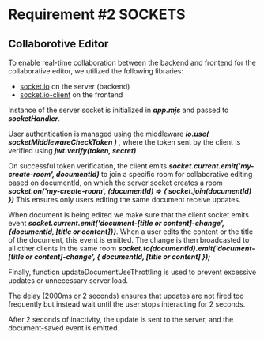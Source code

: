 # Requirement #2 **SOCKETS**

## Collaborotive Editor
To enable real-time collaboration between the backend and frontend for the collaborative editor, we utilized the following libraries:

- [socket.io](https://socket.io/docs) on the server (backend)
- [socket.io-client](https://socket.io/docs) on the frontend


Instance of the server socket is initialized in ***app.mjs*** and passed to ***socketHandler***.

User authentication is managed using the middleware  ***io.use( socketMiddlewareCheckToken )*** , where the token sent by the client is verified using ***jwt.verify(token, secret)***

On successful token verification, the client emits ***socket.current.emit('my-create-room', documentId)*** to join a specific room for collaborative editing based on documentId, on which the server socket creates a room
***socket.on('my-create-room', (documentId) => {
            socket.join(documentId)
        })*** This ensures only users editing the same document receive updates.

When document is being edited we make sure that the client socket emits event ***socket.current.emit('document-[title or content]-change', {documentId, [title or content]})***.
When a user edits the content or the title of the document, this event is emitted.
The change is then broadcasted to all other clients in the same room ***socket.to(documentId).emit('document-[title or content]-change', { documentId, [title or content] });***

Finally, function updateDocumentUseThrottling is used to prevent excessive updates or unnecessary server load.

The delay (2000ms or 2 seconds) ensures that updates are not fired too frequently but instead wait until the user stops interacting for 2 seconds.

After 2 seconds of inactivity, the update is sent to the server, and the document-saved event is emitted.
